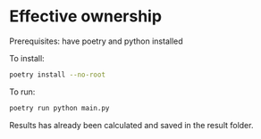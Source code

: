 # Effective ownership

Prerequisites: have poetry and python installed

To install:

```bash
poetry install --no-root
```

To run:

```bash
poetry run python main.py
```

Results has already been calculated and saved in the result folder.
